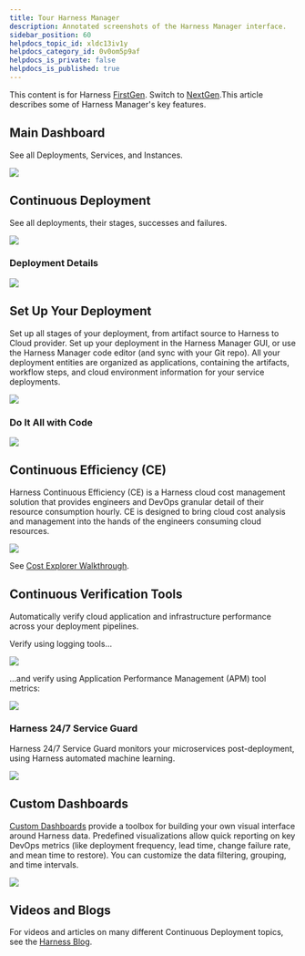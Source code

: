 ```yaml
---
title: Tour Harness Manager
description: Annotated screenshots of the Harness Manager interface.
sidebar_position: 60
helpdocs_topic_id: xldc13iv1y
helpdocs_category_id: 0v0om5p9af
helpdocs_is_private: false
helpdocs_is_published: true
---
```


This content is for Harness [FirstGen](../../getting-started/harness-first-gen-vs-harness-next-gen.md). Switch to [NextGen](../../getting-started/quickstarts.md).This article describes some of Harness Manager's key features.

## Main Dashboard

See all Deployments, Services, and Instances.

![](./static/meet-harness-00.png)

## Continuous Deployment

See all deployments, their stages, successes and failures.

![](./static/meet-harness-01.png)

### Deployment Details

![](./static/meet-harness-02.png)

## Set Up Your Deployment

Set up all stages of your deployment, from artifact source to Harness to Cloud provider. Set up your deployment in the Harness Manager GUI, or use the Harness Manager code editor (and sync with your Git repo). All your deployment entities are organized as applications, containing the artifacts, workflow steps, and cloud environment information for your service deployments.

![](./static/meet-harness-03.png)

### Do It All with Code

![](./static/meet-harness-04.png)

## Continuous Efficiency (CE)

Harness Continuous Efficiency (CE) is a Harness cloud cost management solution that provides engineers and DevOps granular detail of their resource consumption hourly. CE is designed to bring cloud cost analysis and management into the hands of the engineers consuming cloud resources.

![](./static/meet-harness-05.png)

See [Cost Explorer Walkthrough](https://docs.harness.io/article/eeekdk75q2-cost-explorer-walkthrough).

## Continuous Verification Tools

Automatically verify cloud application and infrastructure performance across your deployment pipelines.

Verify using logging tools...

![](./static/meet-harness-06.png)

...and verify using Application Performance Management (APM) tool metrics:

![](./static/meet-harness-07.png)

### Harness 24/7 Service Guard

Harness 24/7 Service Guard monitors your microservices post-deployment, using Harness automated machine learning.

![](./static/meet-harness-08.png)

## Custom Dashboards

[Custom Dashboards](https://docs.harness.io/article/rxlbhvwe6q-custom-dashboards) provide a toolbox for building your own visual interface around Harness data. Predefined visualizations allow quick reporting on key DevOps metrics (like deployment frequency, lead time, change failure rate, and mean time to restore). You can customize the data filtering, grouping, and time intervals.

![](./static/meet-harness-09.png)

## Videos and Blogs

For videos and articles on many different Continuous Deployment topics, see the [Harness Blog](https://harness.io/blog/).

